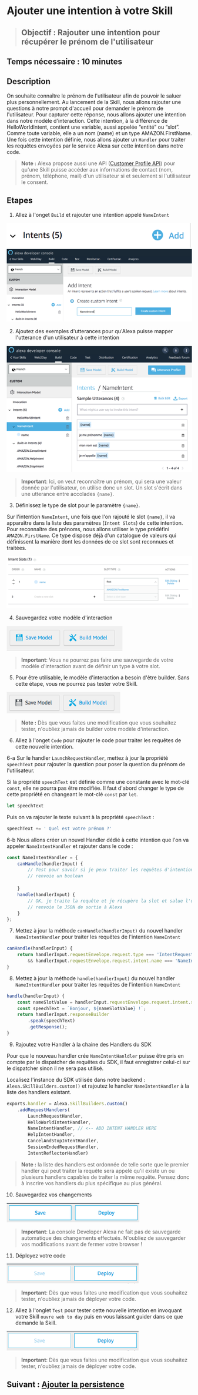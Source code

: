 # Ajouter une intention à votre Skill

> ## Objectif : Rajouter une intention pour récupérer le prénom de l'utilisateur

## Temps nécessaire : 10 minutes

## Description

On souhaite connaître le prénom de l'utilisateur afin de pouvoir le saluer plus personnellement. Au lancement de la Skill, nous allons rajouter une questions à notre prompt d'accueil pour demander le prénom de l'utilisateur. Pour capturer cette réponse, nous allons ajouter une intention dans notre modèle d'interaction. Cette intention, à la différence de HelloWorldIntent, contient une variable, aussi appelée “entité” ou “slot”. Comme toute variable, elle a un nom (name) et un type AMAZON.FirstName. Une fois cette intention définie, nous allons ajouter un `Handler` pour traiter les requêtes envoyées par le service Alexa sur cette intention dans notre code.

> **Note :** Alexa propose aussi une API ([Customer Profile API](https://developer.amazon.com/docs/custom-skills/request-customer-contact-information-for-use-in-your-skill.html)) pour qu'une Skill puisse accéder aux informations de contact (nom, prénom, téléphone, mail) d'un utilisateur si et seulement si l'utilisateur le consent.

## Etapes

1. Allez à l'onget `Build` et rajouter une intention appelé `NameIntent`

![add-intent](./images/add-intent.png)
![add-custom-intent](./images/add-custom-intent.png)

2. Ajoutez des exemples d'utterances pour qu'Alexa puisse mapper l'utterance d'un utilisateur à cette intention

![add-custom-intent](./images/add-nameintent-utterances.png)

> **Important**: Ici, on veut reconnaître un prénom, qui sera une valeur donnée par l'utilisateur, on utilise donc un slot. Un slot s'écrit dans une utterance entre accolades `{name}`.


3. Définissez le type de slot pour le paramètre `{name}`. 

Sur l'intention `NameIntent`, une fois que l'on rajouté le slot `{name}`, il va apparaître dans la liste des paramètres (`Intent Slots`) de cette intention. Pour reconnaître des prénoms, nous allons utiliser le type prédéfini `AMAZON.FirstName`. Ce type dispose déjà d'un catalogue de valeurs qui définissent la manière dont les données de ce slot sont reconnues et traitées.

![save_backend](./images/define-name-typeslot.png)

4. Sauvegardez votre modèle d'interaction

![save](./images/todo_save_model.png)

>  **Important**: Vous ne pourrez pas faire une sauvegarde de votre modèle d'interaction avant de définir un type à votre slot.

5. Pour être utilisable, le modèle d'interaction a besoin d'être builder. Sans cette étape, vous ne pourrez pas tester votre Skill.

![save](./images/todo_build_model.png)

> **Note :** Dès que vous faites une modification que vous souhaitez tester, n'oubliez jamais de builder votre modèle d'interaction. 

6. Allez à l'onget `Code` pour rajouter le code pour traiter les requêtes de cette nouvelle intention.

6-a Sur le handler `LaunchRequestHandler`, mettez à jour la propriété `speechText` pour rajouter la question pour poser la question du prénom de l'utilisateur.

Si la propriété `speechText` est définie comme une constante avec le mot-clé `const`, elle ne pourra pas être modifiée. Il faut d'abord changer le type de cette propriété en changeant le mot-clé `const` par `let`.

``` javascript
let speechText
```

Puis on va rajouter le texte suivant à la propriété `speechText` : 

``` javascript
speechText += ' Quel est votre prénom ?'
```

6-b Nous allons créer un nouvel Handler dédié à cette intention que l'on va appeler `NameIntentHandler` et rajouter dans le code :


``` javascript
const NameIntentHandler = {
    canHandle(handlerInput) {
        // Test pour savoir si je peux traiter les requêtes d'intention pour NameIntent
        // renvoie un boolean

    }
    handle(handlerInput) {
        // OK, je traite la requête et je récupère la slot et salue l'utilisateur.
        // renvoie le JSON de sortie à Alexa
    }
};
```

7. Mettez à jour la méthode `canHandle(handlerInput)` du nouvel handler `NameIntentHandler` pour traiter les requêtes de l'intention `NameIntent`

``` javascript
canHandle(handlerInput) {
    return handlerInput.requestEnvelope.request.type === 'IntentRequest'
        && handlerInput.requestEnvelope.request.intent.name === 'NameIntent';
}
```

8. Mettez à jour la méthode `handle(handlerInput)` du nouvel handler `NameIntentHandler` pour traiter les requêtes de l'intention `NameIntent`

``` javascript
handle(handlerInput) {
    const nameSlotValue = handlerInput.requestEnvelope.request.intent.slots.name.value;
    const speechText = `Bonjour, ${nameSlotValue} !`;
    return handlerInput.responseBuilder
        .speak(speechText)
        .getResponse();
}
```

9. Rajoutez votre Handler à la chaine des Handlers du SDK

Pour que le nouveau handler crée `NameIntentHanldler` puisse être pris en compte par le dispatcher de requêtes du SDK, il faut enregistrer celui-ci sur le dispatcher sinon il ne sera pas utilisé.

Localisez l'instance du SDK utilisée dans notre backend : `Alexa.SkillBuilders.custom()` et rajoutez le handler `NameIntentHandler` à la liste des handlers existant.

``` javascript
exports.handler = Alexa.SkillBuilders.custom()
    .addRequestHandlers(
        LaunchRequestHandler,
        HelloWorldIntentHandler,
        NameIntentHandler, // <-- ADD INTENT HANDLER HERE
        HelpIntentHandler,
        CancelAndStopIntentHandler,
        SessionEndedRequestHandler,
        IntentReflectorHandler)
```

> **Note :** la liste des handlers est ordonnée de telle sorte que le premier handler qui peut traiter la requête sera appelé qu'il existe un ou plusieurs handlers capables de traiter la même requête. Pensez donc à inscrire vos handlers du plus spécifique au plus général.

10. Sauvegardez vos changements

![save_backend](./images/save_backend.png)

>  **Important**: La console Developer Alexa ne fait pas de sauvegarde automatique des changements effectués. N'oubliez de sauvegarder vos modifications avant de fermer votre browser !

11. Déployez votre code

![deploy_backend](./images/deploy_backend.png)

> **Important**: Dès que vous faites une modification que vous souhaitez tester, n'oubliez jamais de déployer votre code. 

12. Allez à l'onglet `Test` pour tester cette nouvelle intention en invoquant votre Skill `ouvre web to day` puis en vous laissant guider dans ce que demande la Skill.

![deploy_backend](./images/deploy_backend.png)

> **Important**: Dès que vous faites une modification que vous souhaitez tester, n'oubliez jamais de déployer votre code. 

## Suivant : [Ajouter la persistence](./06-add-persistence.md)